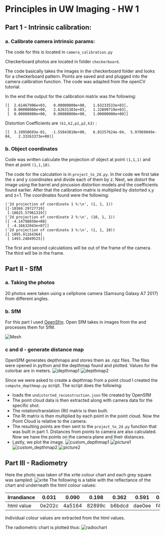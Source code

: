 # Principles in UW Imaging - HW 1
## Part 1 - Intrinsic calibration:
### a. Calibrate camera intrinsic params:
The code for this is located in `camera_calibration.py`

Checkerboard photos are located in folder `checkerboard`.

The code basically takes the images in the checkerboard folder and looks for a
checkerboard pattern. Points are saved and and plugged into the camera calibration
function. The code was adapted from the openCV tutorial.

In the end the output for the calibration matrix was the following:
```
[[  2.61467996e+03,   0.00000000e+00,   1.63233533e+03],
 [  0.00000000e+00,   2.62631303e+03,   1.22899719e+03],
 [  0.00000000e+00,   0.00000000e+00,   1.00000000e+00]]
```
Distortion Coefficients are `(k1,k2,p1,p2,k3)` :
```
[[  3.19950693e-01,  -1.55843810e+00,   6.83257624e-04,  5.97069049e-04,   2.33263373e+00]]
```
### b. Object coordinates
Code was written calculate the projection of object at point `(1,1,1)` and then
at point `(1,1,10)`.

The code for the calculation is in `project_to_2d.py`. In the code we first take
the x and y coordinates and divide each of them by z. Next, we distort the image using
the barrel and pincusion distortion models and the coefficients found earlier.
After that the calibration matrix is multiplied by distorted x,y and z=1.
The coordinates found were the following:
```
('2d projection of coordinate 1 %:\n', (1, 1, 1))
[[-10369.29727719]
 [-10825.57961319]]
('2d projection of coordinate 2 %:\n', (10, 1, 1))
[[ -4.14798850e+08]
 [ -4.16632043e+07]]
('2d projection of coordinate 3 %:\n', (1, 1, 10))
[[ 1895.41164364]
 [ 1493.24849525]]
 ```
The first and second calculations will be out of the frame of the camera. The third
will be in the frame.

## Part II - SfM
### a. Taking the photos
20 photos were taken using a cellphone camera (Samsung Galaxy A7 2017) from different angles.

### b. SfM
For this part I used [OpenSfm](https://github.com/mapillary/OpenSfM). Open SfM takes in
images from the and processes them for SfM. 

![Mesh](sfm.gif)

### c and d - generate distance map
OpenSfM generates depthmaps and stores them as .npz files. The files were opened in python
and the depthmap found and plotted. Values for the colorbar are in meters.
![depthmap1](sfm/105635.png)
![depthmap2](sfm/105648.png)

Since we were asked to create a depthmap from a point cloud I created the `compute_depthmap.py`
script. The script does the following:
* loads the `undistorted_reconstruction.json` file created by OpenSfM
* The point cloud data is then extracted along with camera data for the specific shot.
* The rotation/translation (Rt) matrix is then built.
* The Rt matrix is then multiplied by each point in the point cloud. Now the Point Cloud is relative to
the camera.
* The resulting points are then sent to the `project_to_2d.py` function that was built in part 1.
Distances from points to camera are also calculated.
Now we have the points on the camera plane and their distances.
* Lastly, we plot the image.
![custom_depthmap1](sfm/105631_custom.png)
![picture1](sfm/images/20181125_105631.jpg)
![custom_depthmap2](sfm/105648_custom.png)
![picture2](sfm/images/20181125_105648.jpg)

## Part III - Radiometry
Here the photo was taken of the xrite colour chart and each grey square was sampled:
![xrite](calibration/colour/20181115_143955.jpg)
The following is a table with the reflectance of the chart and underneath the html
colour values: 

|Irrandiance|0.031	|0.090	|0.198	|0.362	|0.591	|0.900  |
|-----------|-------|-------|-------|-------|-------|-------|
|html value|0e202c	|4a5164	|82899c	|b6bdcd	|dae0ee	|f4f7fe |

Individual colour values are extracted from the html values.

The radiometric chart is plotted thus:
![radiochart](radiometry.png)

